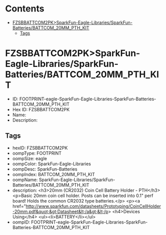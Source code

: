 



Contents
========

* [FZSBBATTCOM2PK>SparkFun-Eagle-Libraries/SparkFun-Batteries/BATTCOM_20MM_PTH_KIT](#fzsbbattcom2pksparkfun-eagle-librariessparkfun-batteriesbattcom_20mm_pth_kit)
	* [Tags](#tags)

# FZSBBATTCOM2PK>SparkFun-Eagle-Libraries/SparkFun-Batteries/BATTCOM_20MM_PTH_KIT

- ID: FOOTPRINT-eagle-SparkFun-Eagle-Libraries-SparkFun-Batteries-BATTCOM_20MM_PTH_KIT
- Hex ID: FZSBBATTCOM2PK
- Name: 
- Description: 

## Tags

- hexID: FZSBBATTCOM2PK
- oompType: FOOTPRINT
- oompSize: eagle
- oompColor: SparkFun-Eagle-Libraries
- oompDesc: SparkFun-Batteries
- oompIndex: BATTCOM_20MM_PTH_KIT
- oompName: SparkFun-Eagle-Libraries/SparkFun-Batteries/BATTCOM_20MM_PTH_KIT
- description: &lt;h3&gt;20mm (CR2032) Coin Cell Battery Holder - PTH&lt;/h3&gt;
&lt;p&gt;Basic 20mm coin cell holder. Posts can be inserted into 0.1&quot; perf board! Holds the common CR2032 type batteries.&lt;/p&gt;
&lt;p&gt;&lt;a href=&quot;http://www.sparkfun.com/datasheets/Prototyping/CoinCellHolder-20mm.pdf&quot;&gt;Datasheet&lt;/a&gt;&lt;/p&gt;
&lt;h4&gt;Devices Using&lt;/h4&gt;
&lt;ul&gt;&lt;li&gt;BATTERY&lt;/li&gt;&lt;/ul&gt;
- oompID: FOOTPRINT-eagle-SparkFun-Eagle-Libraries-SparkFun-Batteries-BATTCOM_20MM_PTH_KIT

